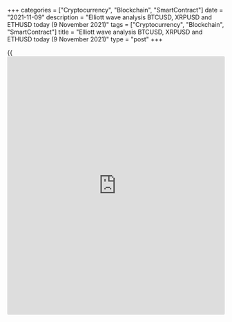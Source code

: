 +++
categories = ["Cryptocurrency", "Blockchain", "SmartContract"]
date = "2021-11-09"
description = "Elliott wave analysis BTCUSD, XRPUSD and ETHUSD today (9 November 2021)"
tags = ["Cryptocurrency", "Blockchain", "SmartContract"]
title = "Elliott wave analysis BTCUSD, XRPUSD and ETHUSD today (9 November 2021)"
type = "post"
+++

{{<iframe id="large-banner" src="https://www.bounty.group/#slide=27.0" width="100%" height="600" scrolling="no" style="border: 0px solid rgb(216, 221, 230); border-radius: 3px;">}}

2021-11-09

2021-11-09

Short-term forecast for BTCUSD, XRPUSD and ETHUSD 09.11.2021Roman Onegin

I welcome my readers!

I have prepared a short-term cryptocurrency forecast based on Elliott
wave analysis of Bitcoin, Ripple, and Ethereum. I offer entry signals to
trade each cryptocurrency.

The BTCUSD seems to continue forming the large impulse wave. So, the
Bitcoin price should be further rising.

The article covers the following subjects:

##  **Elliott wave Bitcoin analysis**

The previous BTCUSD trading scenario has been slightly corrected, as the
market continues rising higher than expected. The impulse upwave (A),
composed of sub-waves 1-2-3-4-5, must be further developing. Let us
explore the concluding part of the final wave 5. The Bitcoin price had
been following corrective wave 4 unfolding as a double three [W]-[X]-[Y]
over the previous two weeks. Next, the market started rising in the
final bullish impulse wave 5 composed of sub-waves [1]-[2]-[3]-[4]-[5].
The prices could be growing to a level of 73100.00, where sub-wave 5
will be 50% of sub-wave 3.

### Trading plan for [BTCUSD][1] today:

Buy 68257.00, TP 73100.00

* * *

##  **Elliott wave Ripple analysis**

 ****

The hourly XRPUSD price chart displays the structure of the large
linking wave (X), with the final sub-wave unfolding inside as a double
zigzag (W)-(X)-(Y). The motive wave (W) and the linking wave (X) have
completed, so the Ripple price should be rising in the bullish zigzag-
shaped wave to a level above 1.380, as outlined in the chart. One could
enter purchases in the current situation.

### Trading plan for [XRPUSD][2] **** today:

Buy 1.263, TP 1.380

* * *

##  **Elliott wave Ethereum analysis**

The ETHUSD hourly timeframe displays the structure of the upward
impulse, with the bullish impulse wave 3 unfolding inside. The first
four sub-waves [1]-[2]-[3]-[4] have finished within wave 3. The Ethereum
price should continue rising in wave 3, which should end at a level of
4930.00. Next, the market will be corrected down in wave 4, as outlined
in the chart.

### Trading plan for [ETHUSD][3] **** today:

Buy 4799.46, TP 4930.00

* * *

P.S. Did you like my article? Share it in social networks: it will be
the best “thank you" :)

Ask me questions and comment below. I’ll be glad to answer your
questions and give necessary explanations.

 **Useful links:**

  * I recommend trying to trade with a reliable broker [here][4]. The system allows you to trade by yourself or copy successful traders from all across the globe.
  * Use my promo-code BLOG for getting deposit bonus 50% on LiteForex platform. Just enter this code in the appropriate field while [depositing][5] your trading account.
  * Telegram chat for traders: <t.me/liteforexengchat>. We are sharing the signals and trading experience
  * Telegram channel with high-quality analytics, Forex reviews, training articles, and other useful things for traders <t.me/liteforex>

## Price chart of BTCUSD in real time mode

The content of this article reflects the author’s opinion and does not
necessarily reflect the official position of LiteForex. The material
published on this page is provided for informational purposes only and
should not be considered as the provision of investment advice for the
purposes of Directive 2004/39/EC.

Rate this article:

{{value}}

( {{count}} {{title}} )

   1. my.liteforex.com/trading/chart?symbol=BTCUSD
   2. my.liteforex.com/trading/chart?symbol=XRPUSD
   3. my.liteforex.com/trading/chart?symbol=ETHUSD
   4. my.liteforex.com/?category=analysts-opinions&slug=short-term-forecast-for-[BTC](https://www.playgroundfx.com/blog/who-is-the-creator-of-bitcoin/)usd-xrpusd-and-ethusd-09112021&openPopup=%2Fregistration%2Fpopup&utm_source=blog&utm_medium=article&utm_campaign=bonus
   5. my.liteforex.com/deposit/?category=analysts-opinions&slug=short-term-forecast-for-[BTC](https://www.playgroundfx.com/blog/who-is-the-creator-of-bitcoin/)usd-xrpusd-and-ethusd-09112021&promo_code=BLOG&utm_source=blog&utm_medium=article&utm_campaign=bonus